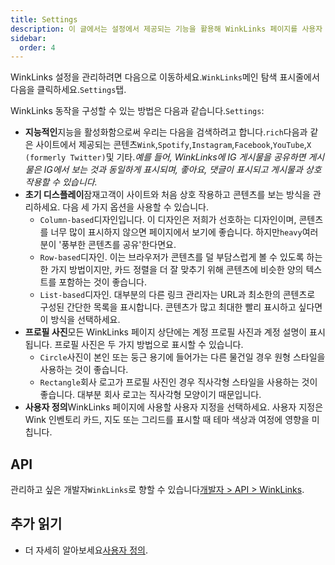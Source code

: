 ```yaml
---
title: Settings
description: 이 글에서는 설정에서 제공되는 기능을 활용해 WinkLinks 페이지를 사용자 지정하는 방법을 알려드립니다.
sidebar:
  order: 4
---
```

WinkLinks 설정을 관리하려면 다음으로 이동하세요.`WinkLinks`메인 탐색 표시줄에서 다음을 클릭하세요.`Settings`탭.

WinkLinks 동작을 구성할 수 있는 방법은 다음과 같습니다.`Settings`:

* **지능적인**지능을 활성화함으로써 우리는 다음을 검색하려고 합니다.`rich`다음과 같은 사이트에서 제공되는 콘텐츠`Wink`,`Spotify`,`Instagram`,`Facebook`,`YouTube`,`X (formerly Twitter)`및 기타.*예를 들어, WinkLinks에 IG 게시물을 공유하면 게시물은 IG에서 보는 것과 동일하게 표시되며, 좋아요, 댓글이 표시되고 게시물과 상호 작용할 수 있습니다.*
* **초기 디스플레이**잠재고객이 사이트와 처음 상호 작용하고 콘텐츠를 보는 방식을 관리하세요. 다음 세 가지 옵션을 사용할 수 있습니다.
  * `Column-based`디자인입니다. 이 디자인은 저희가 선호하는 디자인이며, 콘텐츠를 너무 많이 표시하지 않으면 페이지에서 보기에 좋습니다. 하지만`heavy`여러분이 '풍부한 콘텐츠를 공유'한다면요.
  * `Row-based`디자인. 이는 브라우저가 콘텐츠를 덜 부담스럽게 볼 수 있도록 하는 한 가지 방법이지만, 카드 정렬을 더 잘 맞추기 위해 콘텐츠에 비슷한 양의 텍스트를 포함하는 것이 좋습니다.
  * `List-based`디자인. 대부분의 다른 링크 관리자는 URL과 최소한의 콘텐츠로 구성된 간단한 목록을 표시합니다. 콘텐츠가 많고 최대한 빨리 표시하고 싶다면 이 방식을 선택하세요.
* **프로필 사진**모든 WinkLinks 페이지 상단에는 계정 프로필 사진과 계정 설명이 표시됩니다. 프로필 사진은 두 가지 방법으로 표시할 수 있습니다.
  * `Circle`사진이 본인 또는 둥근 용기에 들어가는 다른 물건일 경우 원형 스타일을 사용하는 것이 좋습니다.
  * `Rectangle`회사 로고가 프로필 사진인 경우 직사각형 스타일을 사용하는 것이 좋습니다. 대부분 회사 로고는 직사각형 모양이기 때문입니다.
* **사용자 정의**WinkLinks 페이지에 사용할 사용자 지정을 선택하세요. 사용자 지정은 Wink 인벤토리 카드, 지도 또는 그리드를 표시할 때 테마 색상과 여정에 영향을 미칩니다.

## API

관리하고 싶은 개발자`WinkLinks`로 향할 수 있습니다[개발자 > API > WinkLinks](/developers/apis/#winklinks-api).

## 추가 읽기

* 더 자세히 알아보세요[사용자 정의](/studio/customization).

